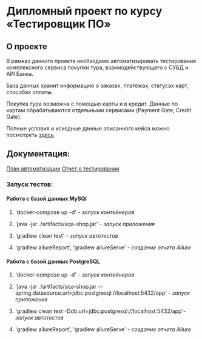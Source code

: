 # Дипломный проект по курсу «Тестировщик ПО»

## О проекте

В рамках данного проекта необходимо автоматизировать тестирование комплексного сервиса покупки тура, взаимодействующего с СУБД и API Банка.

База данных хранит информацию о заказах, платежах, статусах карт, способах оплаты.

Покупка тура возможна с помощью карты и в кредит. Данные по картам обрабатываются отдельными сервисами (Payment Gate, Credit Gate)

Полные условия и исходные данные описанного кейса можно посмотреть [здесь](https://github.com/netology-code/qa-diploma)

## Документация:

[План автоматизации](https://github.com/meleuz/Diploma/blob/master/Plan.md)
[Отчет о тестировании](https://github.com/meleuz/Diploma/blob/master/Report.md)

### Запуск тестов:

#### Работа с базой данных MySQl

1. 'docker-compose up -d' - *запуск контейнеров*
   
2. 'java -jar ./artifacts/aqa-shop.jar' - *запуск приложения*
   
3. 'gradlew clean test' - *запуск автотестов*
   
4. 'gradlew allureReport', 'gradlew allureServe' - *создание отчета Allure*

#### Работа с базой данных PostgreSQL

1. 'docker-compose up -d' - *запуск контейнеров*
   
2. 'java -jar ./artifacts/aqa-shop.jar --spring.datasource.url=jdbc:postgresql://localhost:5432/app' - *запуск приложения*

3. 'gradlew clean test -Ddb.url=jdbc:postgresql://localhost:5432/app'- *запуск автотестов*

4. 'gradlew allureReport', 'gradlew allureServe' - *создание отчета Allure*
